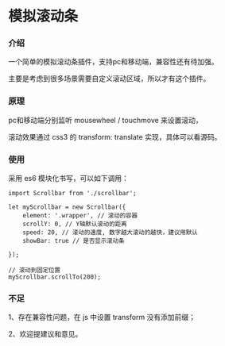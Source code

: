 # 模拟滚动条

### 介绍

一个简单的模拟滚动条插件，支持pc和移动端，兼容性还有待加强。

主要是考虑到很多场景需要自定义滚动区域，所以才有这个插件。

### 原理

pc和移动端分别监听 mousewheel / touchmove 来设置滚动，

滚动效果通过 css3 的 transform: translate 实现，具体可以看源码。

### 使用

采用 es6 模块化书写，可以如下调用：

```
import Scrollbar from './scrollbar';

let myScrollbar = new Scrollbar({
    element: '.wrapper', // 滚动的容器
    scrollY: 0, // Y轴默认滚动的距离
    speed: 20, // 滚动的速度, 数字越大滚动的越快，建议用默认
    showBar: true // 是否显示滚动条

});

// 滚动到固定位置
myScrollbar.scrollTo(200);
```

### 不足

1、存在兼容性问题，在 js 中设置 transform 没有添加前缀；

2、欢迎提建议和意见。
